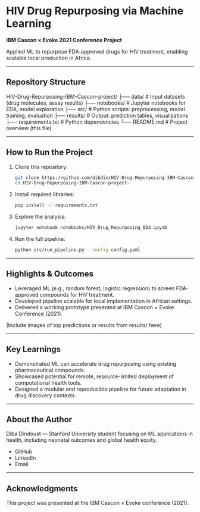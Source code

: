 # HIV Drug Repurposing via Machine Learning  
**IBM Cascon × Evoke 2021 Conference Project**

Applied ML to repurpose FDA-approved drugs for HIV treatment, enabling scalable local production in Africa.

---

## Repository Structure  

HIV-Drug-Repurposing-IBM-Cascon-project/
├── data/                # Input datasets (drug molecules, assay results)
├── notebooks/           # Jupyter notebooks for EDA, model exploration
├── src/                 # Python scripts: preprocessing, model training, evaluation
├── results/             # Output: prediction tables, visualizations
├── requirements.txt     # Python dependencies
└── README.md            # Project overview (this file)

---

## How to Run the Project

1. Clone this repository:
   ```bash
   git clone https://github.com/dibdin/HIV-Drug-Repurposing-IBM-Cascon-project-.git
   cd HIV-Drug-Repurposing-IBM-Cascon-project-
   ```

2. Install required libraries:
   ```bash
   pip install -r requirements.txt
   ```

3. Explore the analysis:
   ```bash
   jupyter notebook notebooks/HIV_Drug_Repurposing_EDA.ipynb
   ```

4. Run the full pipeline:
   ```bash
   python src/run_pipeline.py --config config.yaml
   ```

---

## Highlights & Outcomes

- Leveraged ML (e.g., random forest, logistic regression) to screen FDA-approved compounds for HIV treatment.
- Developed pipeline scalable for local implementation in African settings.
- Delivered a working prototype presented at IBM Cascon × Evoke Conference (2021).

(Include images of top predictions or results from results/ here)

---

## Key Learnings

- Demonstrated ML can accelerate drug repurposing using existing pharmaceutical compounds.
- Showcased potential for remote, resource-limited deployment of computational health tools.
- Designed a modular and reproducible pipeline for future adaptation in drug discovery contexts.

---

## About the Author

Diba Dindoust — Stanford University student focusing on ML applications in health, including neonatal outcomes and global health equity.

- GitHub
- LinkedIn
- Email

---

## Acknowledgments

This project was presented at the IBM Cascon × Evoke conference (2021).
